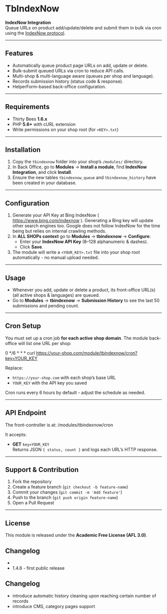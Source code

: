 # TbIndexNow

**IndexNow Integration**  
Queue URLs on product add/update/delete and submit them in bulk via cron using the [IndexNow protocol](https://www.indexnow.org/).

---

## Features

- Automatically queue product page URLs on add, update or delete.
- Bulk-submit queued URLs via cron to reduce API calls.
- Multi-shop & multi-language aware (queues per shop and language).
- Records submission history (status code & response).
- HelperForm-based back-office configuration.

---

## Requirements

- Thirty Bees **1.6.x**  
- PHP **5.6+** with cURL extension  
- Write permissions on your shop root (for `<KEY>.txt`)

---

## Installation

1. Copy the `tbindexnow` folder into your shop’s `/modules/` directory.  
2. In Back Office, go to **Modules** → **Install a module**, find **IndexNow Integration**, and click **Install**.  
3. Ensure the new tables `tbindexnow_queue` and `tbindexnow_history` have been created in your database.

---

## Configuration

1. Generate your API Key at Bing IndexNow ( https://www.bing.com/indexnow ). Generating a Bing key will update other search engines too. Google does not follow IndexNow for the time being but relies on internal crawling methods. 
2. In **ALL SHOPs context** go to **Modules** → **tbindexnow** → **Configure**:
   - Enter your **IndexNow API Key** (8–128 alphanumeric & dashes).
   - Click **Save**.  
3. The module will write a `<YOUR_KEY>.txt` file into your shop root automatically - no manual upload needed.

---

## Usage

- Whenever you add, update or delete a product, its front-office URL(s) (all active shops & languages) are queued.  
- Go to **Modules** → **tbindexnow** → **Submission History** to see the last 50 submissions and pending count.

---

## Cron Setup

You must set up a cron job **for each active shop domain**. The module back-office will list one URL per shop:

0 */6 * * * curl https://your-shop.com/module/tbindexnow/cron?key=YOUR_KEY


Replace:

- `https://your-shop.com` with each shop’s base URL  
- `YOUR_KEY` with the API key you saved  

Cron runs every 6 hours by default - adjust the schedule as needed.

---

## API Endpoint

The front-controller is at:
/modules/tbindexnow/cron

It accepts:
- **GET** `key=YOUR_KEY`  
Returns JSON `{ status, count }` and logs each URL’s HTTP response.

---

## Support & Contribution

1. Fork the repository  
2. Create a feature branch (`git checkout -b feature-name`)  
3. Commit your changes (`git commit -m 'Add feature'`)  
4. Push to the branch (`git push origin feature-name`)  
5. Open a Pull Request  

---

## License

This module is released under the **Academic Free License (AFL 3.0)**.  

## Changelog

-
- 1.4.6 - first public release
 
## Changelog

- introduce automatic history cleaning upon reaching certain number of records
- introduce CMS, category pages support
